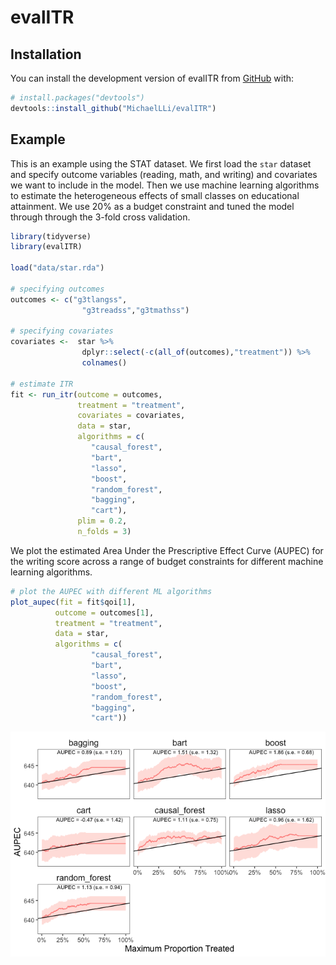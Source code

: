 
<!-- README.md is generated from README.Rmd. Please edit that file -->

# evalITR

<!-- badges: start -->
<!-- badges: end -->

## Installation

You can install the development version of evalITR from
[GitHub](https://github.com/) with:

``` r
# install.packages("devtools")
devtools::install_github("MichaelLLi/evalITR")
```

## Example

This is an example using the STAT dataset. We first load the `star`
dataset and specify outcome variables (reading, math, and writing) and
covariates we want to include in the model. Then we use machine learning
algorithms to estimate the heterogeneous effects of small classes on
educational attainment. We use 20% as a budget constraint and tuned the
model through through the 3-fold cross validation.

``` r
library(tidyverse)
library(evalITR)

load("data/star.rda")

# specifying outcomes
outcomes <- c("g3tlangss",
                "g3treadss","g3tmathss")

# specifying covariates
covariates <-  star %>% 
                dplyr::select(-c(all_of(outcomes),"treatment")) %>% 
                colnames()

# estimate ITR 
fit <- run_itr(outcome = outcomes,
               treatment = "treatment",
               covariates = covariates,
               data = star,
               algorithms = c(
                  "causal_forest", 
                  "bart",
                  "lasso",
                  "boost", 
                  "random_forest",
                  "bagging",
                  "cart"),
               plim = 0.2,
               n_folds = 3)
```

We plot the estimated Area Under the Prescriptive Effect Curve (AUPEC)
for the writing score across a range of budget constraints for different
machine learning algorithms.

``` r
# plot the AUPEC with different ML algorithms
plot_aupec(fit = fit$qoi[1], 
          outcome = outcomes[1],
          treatment = "treatment",
          data = star, 
          algorithms = c(
                  "causal_forest",
                  "bart",
                  "lasso",
                  "boost", 
                  "random_forest",
                  "bagging", 
                  "cart"))
```

![](man/figures/README-unnamed-chunk-3-1.png)<!-- -->
